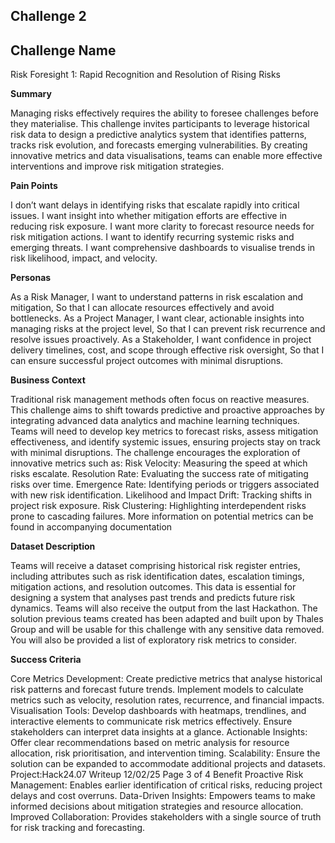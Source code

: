 ## Challenge 2

## Challenge Name
Risk Foresight 1: Rapid Recognition and Resolution of Rising Risks

**Summary**

Managing risks effectively requires the ability to foresee challenges before they materialise.
This challenge invites participants to leverage historical risk data to design a predictive
analytics system that identifies patterns, tracks risk evolution, and forecasts emerging
vulnerabilities. By creating innovative metrics and data visualisations, teams can enable more
effective interventions and improve risk mitigation strategies.

**Pain Points**

I don’t want delays in identifying risks that escalate rapidly into critical issues.
I want insight into whether mitigation efforts are effective in reducing risk exposure.
I want more clarity to forecast resource needs for risk mitigation actions.
I want to identify recurring systemic risks and emerging threats.
I want comprehensive dashboards to visualise trends in risk likelihood, impact, and
velocity.

**Personas**

As a Risk Manager, I want to understand patterns in risk escalation and mitigation, So that I
can allocate resources effectively and avoid bottlenecks.
As a Project Manager, I want clear, actionable insights into managing risks at the project
level, So that I can prevent risk recurrence and resolve issues proactively.
As a Stakeholder, I want confidence in project delivery timelines, cost, and scope through
effective risk oversight, So that I can ensure successful project outcomes with minimal
disruptions.

**Business Context**

Traditional risk management methods often focus on reactive measures. This challenge aims to shift
towards predictive and proactive approaches by integrating advanced data analytics and machine
learning techniques. Teams will need to develop key metrics to forecast risks, assess mitigation
effectiveness, and identify systemic issues, ensuring projects stay on track with minimal disruptions.
The challenge encourages the exploration of innovative metrics such as:
Risk Velocity: Measuring the speed at which risks escalate.
Resolution Rate: Evaluating the success rate of mitigating risks over time.
Emergence Rate: Identifying periods or triggers associated with new risk identification.
Likelihood and Impact Drift: Tracking shifts in project risk exposure.
Risk Clustering: Highlighting interdependent risks prone to cascading failures.
More information on potential metrics can be found in accompanying documentation

**Dataset Description**

Teams will receive a dataset comprising historical risk register entries, including attributes such as
risk identification dates, escalation timings, mitigation actions, and resolution outcomes. This data is
essential for designing a system that analyses past trends and predicts future risk dynamics.
Teams will also receive the output from the last Hackathon. The solution previous teams created has
been adapted and built upon by Thales Group and will be usable for this challenge with any sensitive
data removed.
You will also be provided a list of exploratory risk metrics to consider.

**Success Criteria**

Core Metrics Development:
Create predictive metrics that analyse historical risk patterns and forecast future trends.
Implement models to calculate metrics such as velocity, resolution rates, recurrence, and
financial impacts.
Visualisation Tools:
Develop dashboards with heatmaps, trendlines, and interactive elements to communicate
risk metrics effectively.
Ensure stakeholders can interpret data insights at a glance.
Actionable Insights:
Offer clear recommendations based on metric analysis for resource allocation, risk
prioritisation, and intervention timing.
Scalability:
Ensure the solution can be expanded to accommodate additional projects and datasets.
Project:Hack24.07 Writeup 12/02/25 Page 3 of 4
Benefit
Proactive Risk Management: Enables earlier identification of critical risks, reducing
project delays and cost overruns.
Data-Driven Insights: Empowers teams to make informed decisions about mitigation
strategies and resource allocation.
Improved Collaboration: Provides stakeholders with a single source of truth for risk
tracking and forecasting.

